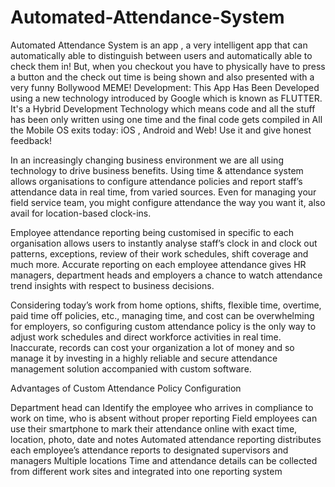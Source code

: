 # Automated-Attendance-System
Automated Attendance System is an app , a very intelligent app that can automatically able to distinguish between users and automatically able to check them in! But, when you checkout you have to physically have to press a button and the check out time is being shown and also presented with a very funny Bollywood MEME!   Development: This App Has Been Developed using a new technology introduced by Google which is known as FLUTTER. It's a Hybrid Development Technology which means code and all the stuff has been only written using one time and the final code gets compiled in All the Mobile OS exits today: iOS , Android and Web!  Use it and give honest  feedback! 

In an increasingly changing business environment we are all using technology to drive business benefits. Using time & attendance system allows organisations to configure attendance policies and report staff’s attendance data in real time, from varied sources. Even for managing your field service team, you might configure attendance the way you want it, also avail for location-based clock-ins.

Employee attendance reporting being customised in specific to each organisation allows users to instantly analyse staff’s clock in and clock out patterns, exceptions, review of their work schedules, shift coverage and much more. Accurate reporting on each employee attendance gives HR managers, department heads and employers a chance to watch attendance trend insights with respect to business decisions.

Considering today’s work from home options, shifts, flexible time, overtime, paid time off policies, etc., managing time, and cost can be overwhelming for employers, so configuring custom attendance policy is the only way to adjust work schedules and direct workforce activities in real time. Inaccurate, records can cost your organization a lot of money and so manage it by investing in a highly reliable and secure attendance management solution accompanied with custom software.

Advantages of Custom Attendance Policy Configuration

Department head can Identify the employee who arrives in compliance to work on time, who is absent without proper reporting
Field employees can use their smartphone to mark their attendance online with exact time, location, photo, date and notes
Automated attendance reporting distributes each employee’s attendance reports to designated supervisors and managers
Multiple locations Time and attendance details can be collected from different work sites and integrated into one reporting system
